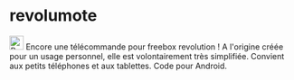 revolumote
==========
<img src="https://lh4.ggpht.com/nisfzFSfyT03A0MM3ynRDD77wiHbRnsYQrXI9jNyLsBclTY_wyKcy6UUSqqmpMvZxlY=w300" alt="Revolumote" width='25'/>
Encore une télécommande pour freebox revolution !
A l'origine créée pour un usage personnel, elle est volontairement très simplifiée.
Convient aux petits téléphones et aux tablettes.
Code pour Android.

